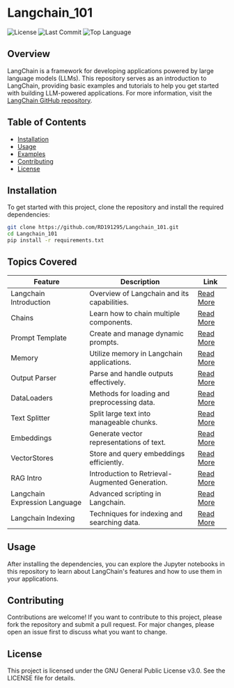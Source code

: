 # Langchain_101
![License](https://img.shields.io/github/license/RD191295/Langchain_101)
![Last Commit](https://img.shields.io/github/last-commit/RD191295/Langchain_101)
![Top Language](https://img.shields.io/github/languages/top/RD191295/Langchain_101)

## Overview

LangChain is a framework for developing applications powered by large language models (LLMs). This repository serves as an introduction to LangChain, providing basic examples and tutorials to help you get started with building LLM-powered applications. For more information, visit the [LangChain GitHub repository](https://github.com/langchain-ai/langchain).

## Table of Contents

- [Installation](#installation)
- [Usage](#usage)
- [Examples](#examples)
- [Contributing](#contributing)
- [License](#license)

## Installation

To get started with this project, clone the repository and install the required dependencies:

```bash
git clone https://github.com/RD191295/Langchain_101.git
cd Langchain_101
pip install -r requirements.txt
```
## Topics Covered
| Feature                  | Description                                      | Link |
|--------------------------|--------------------------------------------------|------|
| Langchain Introduction  | Overview of Langchain and its capabilities.    | [Read More](#01.Langchain-Introduction) |
| Chains                  | Learn how to chain multiple components.        | [Read More](#02.Chains) |
| Prompt Template         | Create and manage dynamic prompts.             | [Read More](#03.Prompt-Template) |
| Memory                  | Utilize memory in Langchain applications.      | [Read More](#04.Memory) |
| Output Parser           | Parse and handle outputs effectively.          | [Read More](#05.Output-Parser) |
| DataLoaders             | Methods for loading and preprocessing data.    | [Read More](#06.DataLoaders) |
| Text Splitter           | Split large text into manageable chunks.       | [Read More](#07.Text-Splitter) |
| Embeddings              | Generate vector representations of text.       | [Read More](#08.Embeddings) |
| VectorStores            | Store and query embeddings efficiently.        | [Read More](#09.VectorStores) |
| RAG Intro               | Introduction to Retrieval-Augmented Generation.| [Read More](#10.RAG-Intro) |
| Langchain Expression Language | Advanced scripting in Langchain.             | [Read More](#11.Langchain-Expression-Language) |
| Langchain Indexing      | Techniques for indexing and searching data.    | [Read More](#12.Langchain-Indexing) |



## Usage
After installing the dependencies, you can explore the Jupyter notebooks in this repository to learn about LangChain's features and how to use them in your applications.

## Contributing
Contributions are welcome! If you want to contribute to this project, please fork the repository and submit a pull request. For major changes, please open an issue first to discuss what you want to change.

## License
This project is licensed under the GNU General Public License v3.0. See the LICENSE file for details.

